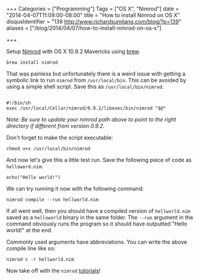 +++
Categories = ["Programming"]
Tags = ["OS X", "Nimrod"]
date = "2014-04-07T11:09:00-08:00"
title = "How to install Nimrod on OS X"
disqusIdentifier = "139 http://www.richardsumilang.com/blog/?p=139"
aliases = ["/blog/2014/04/07/how-to-install-nimrod-on-os-x"]

+++

Setup [Nimrod][1] with OS X 10.9.2 Mavericks using [brew][2].

<pre><code class="language-bash" title="Install">brew install nimrod</code></pre>

That was painless but unfortunately there is a weird issue with getting a
symbolic link to run `nimrod` from `/usr/local/bin`. This can be avoided by
using a simple shell script. Save this as `/usr/local/bin/nimrod`.

<pre><code class="language-bash" title="/usr/local/bin/nimrod">
#!/bin/sh
exec /usr/local/Cellar/nimrod/0.9.2/libexec/bin/nimrod "$@"
</code></pre>

*Note: Be sure to update your nimrod path above to point to the right directory
if different from version 0.9.2.*

Don't forget to make the script executable:

<pre><code class="language-bash" title="/usr/local/bin/nimrod">chmod u+x /usr/local/bin/nimrod</code></pre>

And now let's give this a little test run. Save the following piece of code as
`helloword.nim`:

<pre><code class="language-bash" title="hellworld.nim">echo("Hello world!")</code></pre>

We can try running it now with the following command:

<pre><code class="language-bash" title="Running nimrod code">nimrod compile --run hellworld.nim</code></pre>

If all went well, then you should have a compiled version of `hellworld.nim`
saved as a `helloworld` binary in the same folder. The `--run` argument in the
command obviously runs the program so it should have outputted "Hello world!" at
the end.

Commonly used arguments have abbreviations. You can write the above compile line
like so:

<pre><code class="language-bash" title="Running nimrod code (shorthand)">nimrod c -r hellworld.nim</code></pre>

Now take off with the `nimrod` [tutorials][3]!

[1]: http://brew.sh/ "Nimrod"
[2]: http://brew.sh/ "Homebrew"
[3]: http://nimrod-lang.org/tut1.html "Nimrod tutorials"
